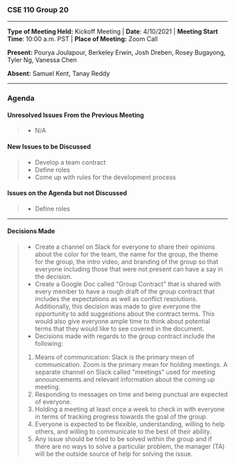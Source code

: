 ### CSE 110 Group 20
* * *

**Type of Meeting Held:** Kickoff Meeting | **Date**: 4/10/2021 | **Meeting Start Time**: 10:00 a.m. PST | **Place of Meeting:** Zoom Call  </br>

**Present:** Pourya Joulapour, Berkeley Erwin, Josh Dreben, Rosey Bugayong, Tyler Ng, Vanessa Chen</br>

**Absent:** Samuel Kent, Tanay Reddy </br>

* * * 

 ### Agenda


 #### Unresolved Issues From the Previous Meeting
> * N/A

 #### New Issues to be Discussed
> * Develop a team contract
> * Define roles
> * Come up with rules for the development process

#### Issues on the Agenda but not Discussed
> * Define roles

* * * 

#### Decisions Made

> * Create a channel on Slack for everyone to share their opinions about the color for the team, the name for the group, the theme for the group, the intro video, and branding of the group so that everyone 
including those that were not present can have a say in the decision.
> * Create a Google Doc called "Group Contract" that is shared with every member to have a rough draft of the group contract that includes the expectations as well as conflict resolutions. 
Additionally, this decision was made to give everyone the opportunity to add suggestions about the contract terms. This would also give everyone ample time to think about
potential terms that they would like to see covered in the document. 
> * Decisions made with regards to the group contract include the following:
> 1. Means of communication: Slack is the primary mean of communication. Zoom is the primary mean for holding meetings. A separate channel on Slack called "meetings" used for meeting announcements and relevant information about the coming up meeting.
> 2. Responding to messages on time and being punctual are expected of everyone.
> 3. Holding a meeting at least once a week to check in with everyone in terms of tracking progress towards the goal of the group.
> 4. Everyone is expected to be flexible, understanding, willing to help others, and willing to communicate to the best of their ability.
> 5. Any issue should be tried to be solved within the group and if there are no ways to solve a particular problem, the manager (TA) will be the outside source of help for solving the issue.
